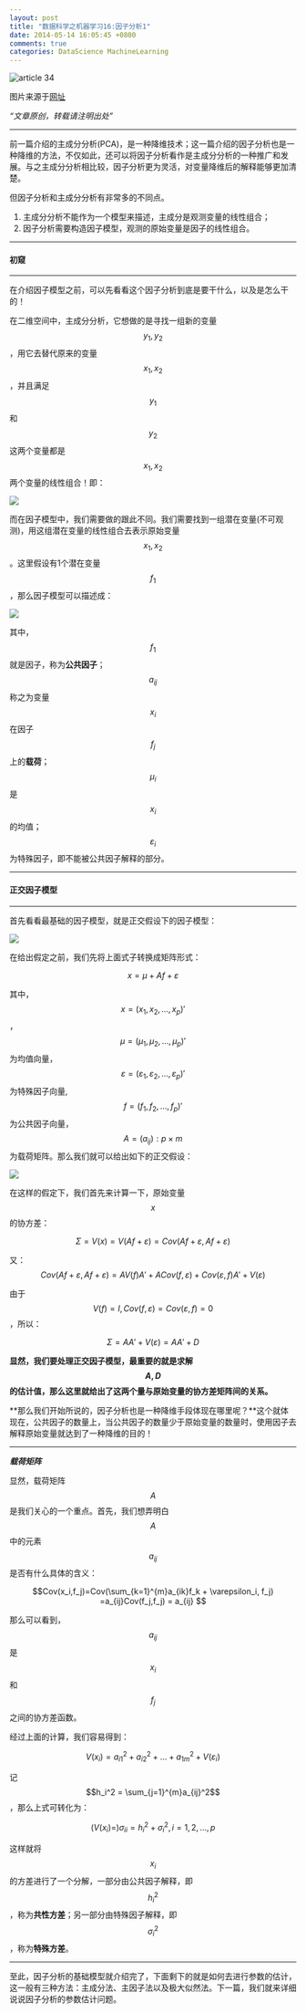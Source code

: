 ```yaml
---
layout: post
title: "数据科学之机器学习16:因子分析1"
date: 2014-05-14 16:05:45 +0800
comments: true
categories: DataScience MachineLearning
---
```


![article 34](/images/article/article34.jpg)
<!-- more -->

图片来源于[网址](http://software.ssri.co.jp/statweb2/column/column0811.html)

*“文章原创，转载请注明出处”*

***

前一篇介绍的主成分分析(PCA)，是一种降维技术；这一篇介绍的因子分析也是一种降维的方法，不仅如此，还可以将因子分析看作是主成分分析的一种推广和发展。与之主成分分析相比较，因子分析更为灵活，对变量降维后的解释能够更加清楚。

但因子分析和主成分分析有非常多的不同点。

1. 主成分分析不能作为一个模型来描述，主成分是观测变量的线性组合；
2. 因子分析需要构造因子模型，观测的原始变量是因子的线性组合。

***

#### 初窥
***

在介绍因子模型之前，可以先看看这个因子分析到底是要干什么，以及是怎么干的！

在二维空间中，主成分分析，它想做的是寻找一组新的变量$$y_1,y_2$$，用它去替代原来的变量$$x_1,x_2$$，并且满足$$y_1$$和$$y_2$$这两个变量都是$$x_1,x_2$$两个变量的线性组合！即：

![](/images/a34/eq1.jpg)

而在因子模型中，我们需要做的跟此不同。我们需要找到一组潜在变量(不可观测)，用这组潜在变量的线性组合去表示原始变量$$x_1,x_2$$。这里假设有1个潜在变量$$f_1$$，那么因子模型可以描述成：

![](/images/a34/eq2.png)

其中，$$f_1$$就是因子，称为**公共因子**；$$a_{ij}$$称之为变量$$x_i$$在因子$$f_j$$上的**载荷**；$$\mu_i$$是$$x_i$$的均值；$$\varepsilon_i$$为特殊因子，即不能被公共因子解释的部分。

***

#### 正交因子模型
***

首先看看最基础的因子模型，就是正交假设下的因子模型：

![](/images/a34/eq3.png)

在给出假定之前，我们先将上面式子转换成矩阵形式：

$$ x = \mu + Af + \varepsilon $$

其中，$$x = (x_1, x_2, \dots, x_p)'$$，$$\mu = (\mu_1, \mu_2, \dots, \mu_p)'$$为均值向量，$$\varepsilon = (\varepsilon_1, \varepsilon_2, \dots, \varepsilon_p)'$$为特殊因子向量, $$f = (f_1, f_2, \dots, f_p)'$$为公共因子向量，$$ A = (a_{ij}):p \times m $$为载荷矩阵。那么我们就可以给出如下的正交假设：

![](/images/a34/eq4.png)

在这样的假定下，我们首先来计算一下，原始变量$$x$$的协方差：

$$ \Sigma = V(x) = V(Af+\varepsilon) = Cov(Af+\varepsilon,Af+\varepsilon) $$

又：$$Cov(Af+\varepsilon,Af+\varepsilon)=AV(f)A'+ACov(f,\varepsilon)+Cov(\varepsilon,f)A'+V(\varepsilon)$$

由于$$V(f) = I, Cov(f, \varepsilon) = Cov(\varepsilon, f) = 0$$，所以：

$$ \Sigma = AA' + V(\varepsilon) = AA' + D $$

**显然，我们要处理正交因子模型，最重要的就是求解$$A,D$$的估计值，那么这里就给出了这两个量与原始变量的协方差矩阵间的关系。**

**那么我们开始所说的，因子分析也是一种降维手段体现在哪里呢？**这个就体现在，公共因子的数量上，当公共因子的数量少于原始变量的数量时，使用因子去解释原始变量就达到了一种降维的目的！

***

***载荷矩阵***

显然，载荷矩阵$$A$$是我们关心的一个重点。首先，我们想弄明白$$A$$中的元素$$a_{ij}$$是否有什么具体的含义：

$$Cov(x_i,f_j)=Cov(\sum_{k=1}^{m}a_{ik}f_k + \varepsilon_i, f_j) =a_{ij}Cov(f_j,f_j) = a_{ij} $$

那么可以看到，$$a_{ij}$$是$$x_i$$和$$f_j$$之间的协方差函数。

经过上面的计算，我们容易得到：

$$V(x_i) = a_{i1}^2 + a_{i2}^2 + \dots + a_{1m}^2 + V(\varepsilon_i)$$

记$$h_i^2 = \sum_{j=1}^{m}a_{ij}^2$$，那么上式可转化为：

$$ (V(x_i) =) \sigma_{ii} = h_i^2 + \sigma_i^2, i=1,2,\dots,p$$

这样就将$$x_i$$的方差进行了一个分解，一部分由公共因子解释，即$$h_i^2$$，称为**共性方差**；另一部分由特殊因子解释，即$$\sigma_i^2$$，称为**特殊方差**。

***

至此，因子分析的基础模型就介绍完了，下面剩下的就是如何去进行参数的估计，这一般有三种方法：主成分法、主因子法以及极大似然法。下一篇，我们就来详细说说因子分析的参数估计问题。